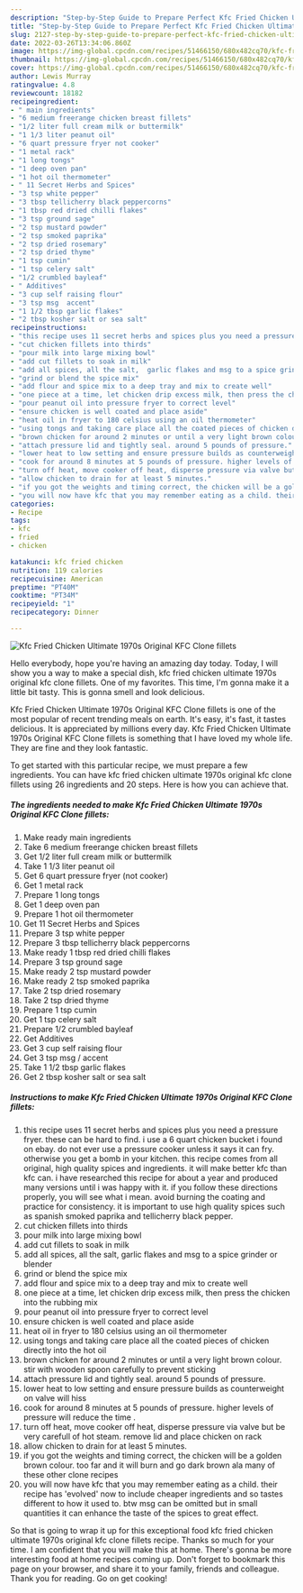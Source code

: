 ```yaml
---
description: "Step-by-Step Guide to Prepare Perfect Kfc Fried Chicken Ultimate 1970s Original KFC Clone fillets"
title: "Step-by-Step Guide to Prepare Perfect Kfc Fried Chicken Ultimate 1970s Original KFC Clone fillets"
slug: 2127-step-by-step-guide-to-prepare-perfect-kfc-fried-chicken-ultimate-1970s-original-kfc-clone-fillets
date: 2022-03-26T13:34:06.860Z
image: https://img-global.cpcdn.com/recipes/51466150/680x482cq70/kfc-fried-chicken-ultimate-1970s-original-kfc-clone-fillets-recipe-main-photo.jpg
thumbnail: https://img-global.cpcdn.com/recipes/51466150/680x482cq70/kfc-fried-chicken-ultimate-1970s-original-kfc-clone-fillets-recipe-main-photo.jpg
cover: https://img-global.cpcdn.com/recipes/51466150/680x482cq70/kfc-fried-chicken-ultimate-1970s-original-kfc-clone-fillets-recipe-main-photo.jpg
author: Lewis Murray
ratingvalue: 4.8
reviewcount: 18182
recipeingredient:
- " main ingredients"
- "6 medium freerange chicken breast fillets"
- "1/2 liter full cream milk or buttermilk"
- "1 1/3 liter peanut oil"
- "6 quart pressure fryer not cooker"
- "1 metal rack"
- "1 long tongs"
- "1 deep oven pan"
- "1 hot oil thermometer"
- " 11 Secret Herbs and Spices"
- "3 tsp white pepper"
- "3 tbsp tellicherry black peppercorns"
- "1 tbsp red dried chilli flakes"
- "3 tsp ground sage"
- "2 tsp mustard powder"
- "2 tsp smoked paprika"
- "2 tsp dried rosemary"
- "2 tsp dried thyme"
- "1 tsp cumin"
- "1 tsp celery salt"
- "1/2 crumbled bayleaf"
- " Additives"
- "3 cup self raising flour"
- "3 tsp msg  accent"
- "1 1/2 tbsp garlic flakes"
- "2 tbsp kosher salt or sea salt"
recipeinstructions:
- "this recipe uses 11 secret herbs and spices plus you need a pressure fryer. these can be hard to find. i use a 6 quart chicken bucket i found on ebay. do not ever use a pressure cooker unless it says it can fry. otherwise you get a bomb in your kitchen. this recipe comes from all original, high quality spices and ingredients. it will make better kfc than kfc can. i have researched this recipe for about a year and produced many versions until i was happy with it. if you follow these directions properly, you will see what i mean. avoid burning the coating and practice for consistency. it is important to use high quality spices such as spanish smoked paprika and tellicherry black pepper."
- "cut chicken fillets into thirds"
- "pour milk into large mixing bowl"
- "add cut fillets to soak in milk"
- "add all spices, all the salt,  garlic flakes and msg to a spice grinder or blender"
- "grind or blend the spice mix"
- "add flour and spice mix to a deep tray and mix to create well"
- "one piece at a time, let chicken drip excess milk, then press the chicken into the rubbing mix"
- "pour peanut oil into pressure fryer to correct level"
- "ensure chicken is well coated and place aside"
- "heat oil in fryer to 180 celsius using an oil thermometer"
- "using tongs and taking care place all the coated pieces of chicken directly into the hot oil"
- "brown chicken for around 2 minutes or until a very light brown colour. stir with wooden spoon carefully to prevent sticking"
- "attach pressure lid and tightly seal. around 5 pounds of pressure."
- "lower heat to low setting and ensure pressure builds as counterweight on valve will hiss"
- "cook for around 8 minutes at 5 pounds of pressure. higher levels of pressure will reduce the time ."
- "turn off heat, move cooker off heat, disperse pressure via valve but be very carefull of hot steam. remove lid and place chicken on rack"
- "allow chicken to drain for at least 5 minutes."
- "if you got the weights and timing correct, the chicken will be a golden brown colour. too far and it will burn and go dark brown ala many of these other clone recipes"
- "you will now have kfc that you may remember eating as a child. their recipe has &#39;evolved&#39; now to include cheaper ingredients and so tastes different to how it used to. btw msg can be omitted but in small quantities it can enhance the taste of the spices to great effect."
categories:
- Recipe
tags:
- kfc
- fried
- chicken

katakunci: kfc fried chicken 
nutrition: 119 calories
recipecuisine: American
preptime: "PT40M"
cooktime: "PT34M"
recipeyield: "1"
recipecategory: Dinner

---
```



![Kfc Fried Chicken Ultimate 1970s Original KFC Clone fillets](https://img-global.cpcdn.com/recipes/51466150/680x482cq70/kfc-fried-chicken-ultimate-1970s-original-kfc-clone-fillets-recipe-main-photo.jpg)

Hello everybody, hope you're having an amazing day today. Today, I will show you a way to make a special dish, kfc fried chicken ultimate 1970s original kfc clone fillets. One of my favorites. This time, I'm gonna make it a little bit tasty. This is gonna smell and look delicious.

Kfc Fried Chicken Ultimate 1970s Original KFC Clone fillets is one of the most popular of recent trending meals on earth. It's easy, it's fast, it tastes delicious. It is appreciated by millions every day. Kfc Fried Chicken Ultimate 1970s Original KFC Clone fillets is something that I have loved my whole life. They are fine and they look fantastic.




To get started with this particular recipe, we must prepare a few ingredients. You can have kfc fried chicken ultimate 1970s original kfc clone fillets using 26 ingredients and 20 steps. Here is how you can achieve that.

<!--inarticleads1-->

##### The ingredients needed to make Kfc Fried Chicken Ultimate 1970s Original KFC Clone fillets:

1. Make ready  main ingredients
1. Take 6 medium freerange chicken breast fillets
1. Get 1/2 liter full cream milk or buttermilk
1. Take 1 1/3 liter peanut oil
1. Get 6 quart pressure fryer (not cooker)
1. Get 1 metal rack
1. Prepare 1 long tongs
1. Get 1 deep oven pan
1. Prepare 1 hot oil thermometer
1. Get  11 Secret Herbs and Spices
1. Prepare 3 tsp white pepper
1. Prepare 3 tbsp tellicherry black peppercorns
1. Make ready 1 tbsp red dried chilli flakes
1. Prepare 3 tsp ground sage
1. Make ready 2 tsp mustard powder
1. Make ready 2 tsp smoked paprika
1. Take 2 tsp dried rosemary
1. Take 2 tsp dried thyme
1. Prepare 1 tsp cumin
1. Get 1 tsp celery salt
1. Prepare 1/2 crumbled bayleaf
1. Get  Additives
1. Get 3 cup self raising flour
1. Get 3 tsp msg / accent
1. Take 1 1/2 tbsp garlic flakes
1. Get 2 tbsp kosher salt or sea salt




<!--inarticleads2-->

##### Instructions to make Kfc Fried Chicken Ultimate 1970s Original KFC Clone fillets:

1. this recipe uses 11 secret herbs and spices plus you need a pressure fryer. these can be hard to find. i use a 6 quart chicken bucket i found on ebay. do not ever use a pressure cooker unless it says it can fry. otherwise you get a bomb in your kitchen. this recipe comes from all original, high quality spices and ingredients. it will make better kfc than kfc can. i have researched this recipe for about a year and produced many versions until i was happy with it. if you follow these directions properly, you will see what i mean. avoid burning the coating and practice for consistency. it is important to use high quality spices such as spanish smoked paprika and tellicherry black pepper.
1. cut chicken fillets into thirds
1. pour milk into large mixing bowl
1. add cut fillets to soak in milk
1. add all spices, all the salt,  garlic flakes and msg to a spice grinder or blender
1. grind or blend the spice mix
1. add flour and spice mix to a deep tray and mix to create well
1. one piece at a time, let chicken drip excess milk, then press the chicken into the rubbing mix
1. pour peanut oil into pressure fryer to correct level
1. ensure chicken is well coated and place aside
1. heat oil in fryer to 180 celsius using an oil thermometer
1. using tongs and taking care place all the coated pieces of chicken directly into the hot oil
1. brown chicken for around 2 minutes or until a very light brown colour. stir with wooden spoon carefully to prevent sticking
1. attach pressure lid and tightly seal. around 5 pounds of pressure.
1. lower heat to low setting and ensure pressure builds as counterweight on valve will hiss
1. cook for around 8 minutes at 5 pounds of pressure. higher levels of pressure will reduce the time .
1. turn off heat, move cooker off heat, disperse pressure via valve but be very carefull of hot steam. remove lid and place chicken on rack
1. allow chicken to drain for at least 5 minutes.
1. if you got the weights and timing correct, the chicken will be a golden brown colour. too far and it will burn and go dark brown ala many of these other clone recipes
1. you will now have kfc that you may remember eating as a child. their recipe has &#39;evolved&#39; now to include cheaper ingredients and so tastes different to how it used to. btw msg can be omitted but in small quantities it can enhance the taste of the spices to great effect.




So that is going to wrap it up for this exceptional food kfc fried chicken ultimate 1970s original kfc clone fillets recipe. Thanks so much for your time. I am confident that you will make this at home. There's gonna be more interesting food at home recipes coming up. Don't forget to bookmark this page on your browser, and share it to your family, friends and colleague. Thank you for reading. Go on get cooking!
